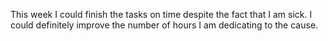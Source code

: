 This week I could finish the tasks on time despite the fact that I am sick. I could
definitely improve the number of hours I am dedicating to the cause.
